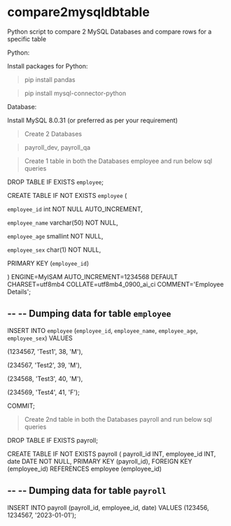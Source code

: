 # compare2mysqldbtable
Python script to compare 2 MySQL Databases and compare rows for a specific table

Python:

Install packages for Python:

> pip install pandas

> pip install mysql-connector-python

Database:

Install MySQL 8.0.31 (or preferred as per your requirement)
> Create 2 Databases

> payroll_dev, payroll_qa

> Create 1 table in both the Databases
> employee and run below sql queries

DROP TABLE IF EXISTS `employee`;

CREATE TABLE IF NOT EXISTS `employee` (

  `employee_id` int NOT NULL AUTO_INCREMENT,
  
  `employee_name` varchar(50) NOT NULL,
  
  `employee_age` smallint NOT NULL,
  
  `employee_sex` char(1) NOT NULL,
  
  PRIMARY KEY (`employee_id`)
  
) ENGINE=MyISAM AUTO_INCREMENT=1234568 DEFAULT CHARSET=utf8mb4 COLLATE=utf8mb4_0900_ai_ci COMMENT='Employee Details';

--
-- Dumping data for table `employee`
--

INSERT INTO `employee` (`employee_id`, `employee_name`, `employee_age`, `employee_sex`) VALUES

(1234567, 'Test1', 38, 'M'),

(234567, 'Test2', 39, 'M'),

(234568, 'Test3', 40, 'M'),

(234569, 'Test4', 41, 'F');

COMMIT;

> Create 2nd table in both the Databases
> payroll and run below sql queries

DROP TABLE IF EXISTS payroll;

CREATE TABLE IF NOT EXISTS payroll (
    payroll_id INT,
    employee_id INT,
    date DATE NOT NULL,
    PRIMARY KEY (payroll_id),
    FOREIGN KEY (employee_id) REFERENCES employee (employee_id)
    
--
-- Dumping data for table `payroll`
--

INSERT INTO payroll (payroll_id, employee_id, date) VALUES (123456, 1234567, '2023-01-01'); 
